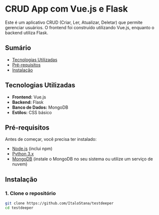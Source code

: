 # CRUD App com Vue.js e Flask

Este é um aplicativo CRUD (Criar, Ler, Atualizar, Deletar) que permite gerenciar usuários. O frontend foi construído utilizando Vue.js, enquanto o backend utiliza Flask. 

## Sumário

- [Tecnologias Utilizadas](#tecnologias-utilizadas)
- [Pré-requisitos](#pré-requisitos)
- [Instalação](#instalação)

## Tecnologias Utilizadas

- **Frontend:** Vue.js
- **Backend:** Flask
- **Banco de Dados:** MongoDB
- **Estilos:** CSS básico

## Pré-requisitos

Antes de começar, você precisa ter instalado:

- [Node.js](https://nodejs.org/) (inclui npm)
- [Python 3.x](https://www.python.org/downloads/)
- [MongoDB](https://www.mongodb.com/try/download/community) (instale o MongoDB no seu sistema ou utilize um serviço de nuvem)

## Instalação

### 1. Clone o repositório

```bash
git clone https://github.com/ItaloStana/testdeeper
cd testdeeper
